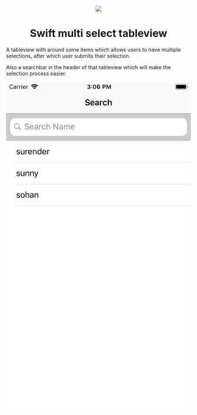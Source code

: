 <p align="center"><img src="https://www.netsetsoftware.com/images2/logonetset.png"></p>
<h1 align="center">Swift multi select tableview</h1>


A tableview with around some items which allows users to have multiple selections, after which user submits their selection.

Also a searchbar in the header of that tableview which will make the selection process easier.


![alt text](https://raw.githubusercontent.com/Mprogrammer2020/iOS_Swift_Sample/master/Simulator%20Screen%20Shot%20-%20iPhone%208%20-%202019-08-21%20at%2015.06.11.png)
